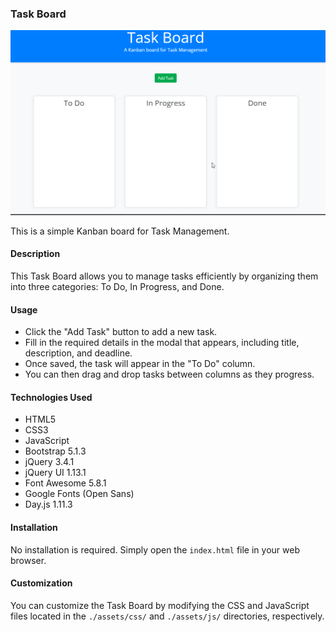 
### Task Board
![alt text](assets/images/image.png)

This is a simple Kanban board for Task Management.

#### Description
This Task Board allows you to manage tasks efficiently by organizing them into three categories: To Do, In Progress, and Done.

#### Usage
- Click the "Add Task" button to add a new task.
- Fill in the required details in the modal that appears, including title, description, and deadline.
- Once saved, the task will appear in the "To Do" column.
- You can then drag and drop tasks between columns as they progress.

#### Technologies Used
- HTML5
- CSS3
- JavaScript
- Bootstrap 5.1.3
- jQuery 3.4.1
- jQuery UI 1.13.1
- Font Awesome 5.8.1
- Google Fonts (Open Sans)
- Day.js 1.11.3

#### Installation
No installation is required. Simply open the `index.html` file in your web browser.

#### Customization
You can customize the Task Board by modifying the CSS and JavaScript files located in the `./assets/css/` and `./assets/js/` directories, respectively.


